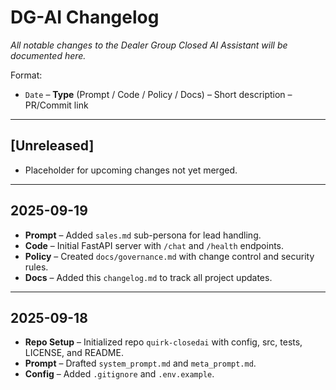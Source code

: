 # DG-AI Changelog
_All notable changes to the Dealer Group Closed AI Assistant will be documented here._

Format:  
- `Date` – **Type** (Prompt / Code / Policy / Docs) – Short description – PR/Commit link

---

## [Unreleased]
- Placeholder for upcoming changes not yet merged.

---

## 2025-09-19
- **Prompt** – Added `sales.md` sub-persona for lead handling.  
- **Code** – Initial FastAPI server with `/chat` and `/health` endpoints.  
- **Policy** – Created `docs/governance.md` with change control and security rules.  
- **Docs** – Added this `changelog.md` to track all project updates.

---

## 2025-09-18
- **Repo Setup** – Initialized repo `quirk-closedai` with config, src, tests, LICENSE, and README.  
- **Prompt** – Drafted `system_prompt.md` and `meta_prompt.md`.  
- **Config** – Added `.gitignore` and `.env.example`.  
